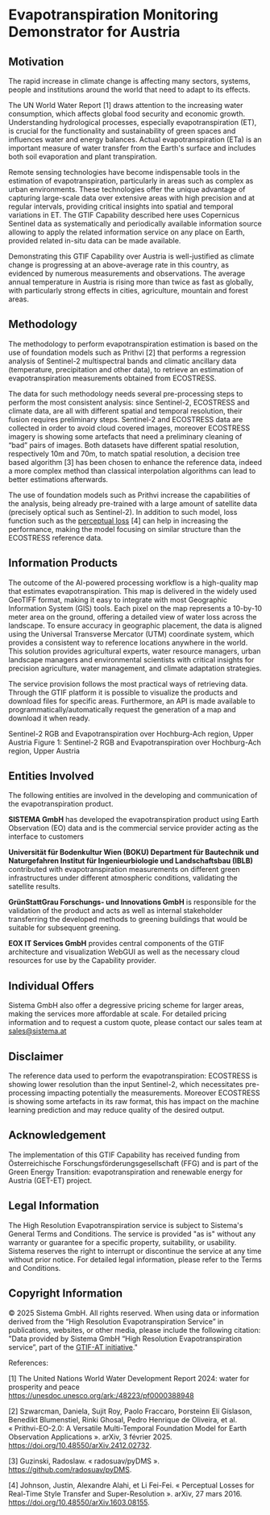 


# Evapotranspiration Monitoring Demonstrator for Austria <!--{ as="img" data-fallback-src="https://raw.githubusercontent.com/triebnigg/public-narratives/triebnigg/evapotranspiration-monitoring/assets/triebnigg/shutterstock2418163195-1-1749287267218.jpg" mode="hero" src="https://raw.githubusercontent.com/GTIF-Austria/public-narratives/4e8fd78cbf4f95e1acccc6a15934202ec06f1508/assets/shutterstock2418163195-1-1749287267218.jpg" }-->


## Motivation

The rapid increase in climate change is affecting many sectors, systems, people and institutions around the world that need to adapt to its effects. 

The UN World Water Report [1] draws attention to the increasing water consumption, which affects global food security and economic growth. Understanding hydrological processes, especially evapotranspiration (ET), is crucial for the functionality and sustainability of green spaces and influences water and energy balances. Actual evapotranspiration (ETa) is an important measure of water transfer from the Earth's surface and includes both soil evaporation and plant transpiration.

Remote sensing technologies have become indispensable tools in the estimation of evapotranspiration, particularly in areas such as complex as urban environments. These technologies offer the unique advantage of capturing large-scale data over extensive areas with high precision and at regular intervals, providing critical insights into spatial and temporal variations in ET. The GTIF Capability described here uses Copernicus Sentinel data as systematically and periodically available information source allowing to apply the related information service on any place on Earth, provided related in-situ data can be made available.

Demonstrating this GTIF Capability over Austria is well-justified as climate change is progressing at an above-average rate in this country, as evidenced by numerous measurements and observations. The average annual temperature in Austria is rising more than twice as fast as globally, with particularly strong effects in cities, agriculture, mountain and forest areas.


## Methodology
The methodology to perform evapotranspiration estimation is based on the use of foundation models such as Prithvi [2] that performs a regression analysis of Sentinel-2 multispectral bands and climatic ancillary data (temperature, precipitation and other data), to retrieve an estimation of evapotranspiration measurements obtained from ECOSTRESS.

The data for such methodology needs several pre-processing steps to perform the most consistent analysis: since Sentinel-2, ECOSTRESS and climate data, are all with different spatial and temporal resolution, their fusion requires preliminary steps. Sentinel-2 and ECOSTRESS data are collected in order to avoid cloud covered images, moreover ECOSTRESS imagery is showing some artefacts that need a preliminary cleaning of “bad” pairs of images. Both datasets have different spatial resolution, respectively 10m and 70m, to match spatial resolution, a decision tree based algorithm [3] has been chosen to enhance the reference data, indeed a more complex method than classical interpolation algorithms can lead to better estimations afterwards.

The use of foundation models such as Prithvi increase the capabilities of the analysis, being already pre-trained with a large amount of satellite data (precisely optical such as Sentinel-2). In addition to such model, loss function such as the [perceptual loss](https://arxiv.org/abs/1603.08155) [4] can help in increasing the performance, making the model focusing on similar structure than the ECOSTRESS reference data.

## Information Products
The outcome of the AI-powered processing workflow is a high-quality map that estimates evapotranspiration. This map is delivered in the widely used GeoTIFF format, making it easy to integrate with most Geographic Information System (GIS) tools. Each pixel on the map represents a 10-by-10 meter area on the ground, offering a detailed view of water loss across the landscape. To ensure accuracy in geographic placement, the data is aligned using the Universal Transverse Mercator (UTM) coordinate system, which provides a consistent way to reference locations anywhere in the world. This solution provides agricultural experts, water resource managers, urban landscape managers and environmental scientists with critical insights for precision agriculture, water management, and climate adaptation strategies.

The service provision follows the most practical ways of retrieving data. Through the GTIF platform it is possible to visualize the products and download files for specific areas. Furthermore, an API is made available to programmatically/automatically request the generation of a map and download it when ready.
        
Sentinel-2 RGB and Evapotranspiration over Hochburg-Ach region, Upper Austria <!--{as="img" data-fallback-src="https://raw.githubusercontent.com/triebnigg/public-narratives/triebnigg/evapotranspiration-monitoring/assets/triebnigg/evapotranspirationimage-1749281496902.png" src="https://raw.githubusercontent.com/GTIF-Austria/public-narratives/34fd27de915260eec80fe27bd917ef57928a3598/assets/evapotranspirationimage-1749281496902.png" style="width: 100%; height: 600px;"}-->
Figure 1: Sentinel-2 RGB and Evapotranspiration over Hochburg-Ach region, Upper Austria

## Entities Involved

The following entities are involved in the developing and communication of the evapotranspiration product.

**SISTEMA GmbH** has developed the evapotranspiration product using Earth Observation (EO) data and is the commercial service provider acting as the interface to customers

**Universität für Bodenkultur Wien (BOKU) Department für Bautechnik und Naturgefahren Institut für Ingenieurbiologie und Landschaftsbau (IBLB)** contributed with evapotranspiration measurements on different green infrastructures under different atmospheric conditions, validating the satellite results.

**GrünStattGrau Forschungs- und Innovations GmbH** is responsible for the validation of the product and acts as well as internal stakeholder transferring the developed methods to greening buildings that would be suitable for subsequent greening.

**EOX IT Services GmbH** provides central components of the GTIF architecture and visualization WebGUI as well as the necessary cloud resources for use by the Capability provider.

## Individual Offers
Sistema GmbH also offer a degressive pricing scheme for larger areas, making the services more affordable at scale. For detailed pricing information and to request a custom quote, please contact our sales team at sales@sistema.at

## Disclaimer

The reference data used to perform the evapotranspiration: ECOSTRESS is showing lower resolution than the input Sentinel-2, which necessitates pre-processing impacting potentially the measurements. Moreover ECOSTRESS is showing some artefacts in its raw format, this has impact on the machine learning prediction and may reduce quality of the desired output.

## Acknowledgement

The implementation of this GTIF Capability has received funding from Österreichische Forschungsförderungsgesellschaft (FFG) and is part of the Green Energy Transition: evapotranspiration and renewable energy for Austria (GET-ET) project.

## Legal Information

The High Resolution Evapotranspiration service is subject to Sistema's General Terms and Conditions. The service is provided "as is" without any warranty or guarantee for a specific property, suitability, or usability. Sistema reserves the right to interrupt or discontinue the service at any time without prior notice. For detailed legal information, please refer to the Terms and Conditions.

## Copyright Information

© 2025 Sistema GmbH. All rights reserved. When using data or information derived from the “High Resolution Evapotranspiration Service” in publications, websites, or other media, please include the following citation: "Data provided by Sistema GmbH “High Resolution Evapotranspiration service”, part of the [GTIF-AT initiative](https://gtif-austria.info/narratives/evapotranspiration\_maps)."

References:

[1]  The United Nations World Water Development Report 2024: water for prosperity and peace <https://unesdoc.unesco.org/ark:/48223/pf0000388948> 

[2] Szwarcman, Daniela, Sujit Roy, Paolo Fraccaro, Þorsteinn Elí Gíslason, Benedikt Blumenstiel, Rinki Ghosal, Pedro Henrique de Oliveira, et al. « Prithvi-EO-2.0: A Versatile Multi-Temporal Foundation Model for Earth Observation Applications ». arXiv, 3 février 2025. <https://doi.org/10.48550/arXiv.2412.02732>. 

[3] Guzinski, Radoslaw. « radosuav/pyDMS ». <https://github.com/radosuav/pyDMS>. 

[4] Johnson, Justin, Alexandre Alahi, et Li Fei-Fei. « Perceptual Losses for Real-Time Style Transfer and Super-Resolution ». arXiv, 27 mars 2016. <https://doi.org/10.48550/arXiv.1603.08155>. 
